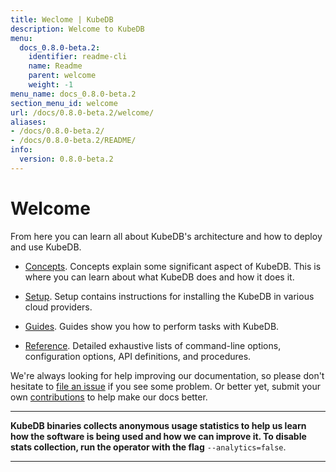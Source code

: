 ```yaml
---
title: Weclome | KubeDB
description: Welcome to KubeDB
menu:
  docs_0.8.0-beta.2:
    identifier: readme-cli
    name: Readme
    parent: welcome
    weight: -1
menu_name: docs_0.8.0-beta.2
section_menu_id: welcome
url: /docs/0.8.0-beta.2/welcome/
aliases:
- /docs/0.8.0-beta.2/
- /docs/0.8.0-beta.2/README/
info:
  version: 0.8.0-beta.2
---
```


# Welcome

From here you can learn all about KubeDB's architecture and how to deploy and use KubeDB.

- [Concepts](/docs/0.8.0-beta.2/concepts/). Concepts explain some significant aspect of KubeDB. This is where you can learn about what KubeDB does and how it does it.

- [Setup](/docs/0.8.0-beta.2/setup/). Setup contains instructions for installing the KubeDB in various cloud providers.

- [Guides](/docs/0.8.0-beta.2/guides/). Guides show you how to perform tasks with KubeDB.

- [Reference](/docs/0.8.0-beta.2/reference/). Detailed exhaustive lists of command-line options, configuration options, API definitions, and procedures.

We're always looking for help improving our documentation, so please don't hesitate to [file an issue](https://github.com/kubedb/project/issues/new) if you see some problem. Or better yet, submit your own [contributions](/docs/0.8.0-beta.2/CONTRIBUTING) to help make our docs better.

---

**KubeDB binaries collects anonymous usage statistics to help us learn how the software is being used and how we can improve it. To disable stats collection, run the operator with the flag** `--analytics=false`.

---
